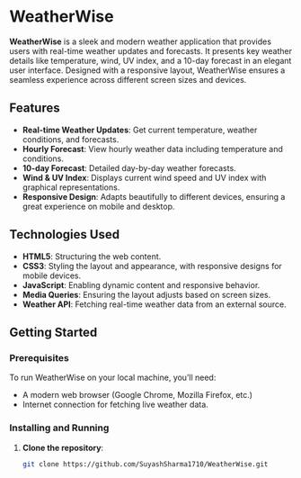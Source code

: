 # WeatherWise

**WeatherWise** is a sleek and modern weather application that provides users with real-time weather updates and forecasts. It presents key weather details like temperature, wind, UV index, and a 10-day forecast in an elegant user interface. Designed with a responsive layout, WeatherWise ensures a seamless experience across different screen sizes and devices.

## Features

- **Real-time Weather Updates**: Get current temperature, weather conditions, and forecasts.
- **Hourly Forecast**: View hourly weather data including temperature and conditions.
- **10-day Forecast**: Detailed day-by-day weather forecasts.
- **Wind & UV Index**: Displays current wind speed and UV index with graphical representations.
- **Responsive Design**: Adapts beautifully to different devices, ensuring a great experience on mobile and desktop.

## Technologies Used

- **HTML5**: Structuring the web content.
- **CSS3**: Styling the layout and appearance, with responsive designs for mobile devices.
- **JavaScript**: Enabling dynamic content and responsive behavior.
- **Media Queries**: Ensuring the layout adjusts based on screen sizes.
- **Weather API**: Fetching real-time weather data from an external source.

## Getting Started

### Prerequisites

To run WeatherWise on your local machine, you’ll need:

- A modern web browser (Google Chrome, Mozilla Firefox, etc.)
- Internet connection for fetching live weather data.

### Installing and Running

1. **Clone the repository**:

   ```bash
   git clone https://github.com/SuyashSharma1710/WeatherWise.git
